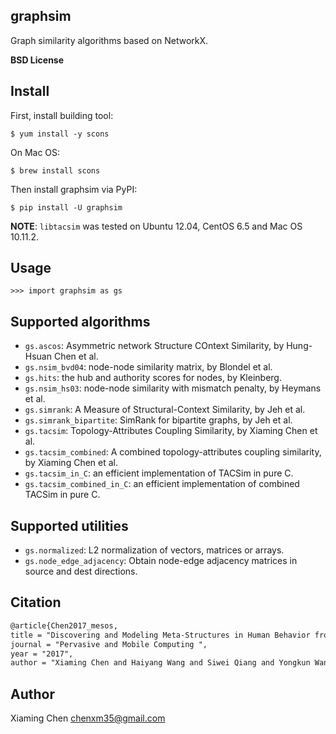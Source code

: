 graphsim
--------

Graph similarity algorithms based on NetworkX.

**BSD License**


Install
-------

First, install building tool:

    $ yum install -y scons

On Mac OS:

    $ brew install scons

Then install graphsim via PyPI:

    $ pip install -U graphsim


**NOTE**: `libtacsim` was tested on Ubuntu 12.04, CentOS 6.5 and Mac OS 10.11.2.


Usage
-----

    >>> import graphsim as gs


Supported algorithms
--------------------

* `gs.ascos`: Asymmetric network Structure COntext Similarity, by Hung-Hsuan Chen et al.
* `gs.nsim_bvd04`: node-node similarity matrix, by Blondel et al.
* `gs.hits`: the hub and authority scores for nodes, by Kleinberg.
* `gs.nsim_hs03`: node-node similarity with mismatch penalty, by Heymans et al.
* `gs.simrank`: A Measure of Structural-Context Similarity, by Jeh et al.
* `gs.simrank_bipartite`: SimRank for bipartite graphs, by Jeh et al.
* `gs.tacsim`: Topology-Attributes Coupling Similarity, by Xiaming Chen et al.
* `gs.tacsim_combined`: A combined topology-attributes coupling similarity, by Xiaming Chen et al.
* `gs.tacsim_in_C`: an efficient implementation of TACSim in pure C.
* `gs.tacsim_combined_in_C`: an efficient implementation of combined TACSim in pure C.


Supported utilities
-------------------

* `gs.normalized`: L2 normalization of vectors, matrices or arrays.
* `gs.node_edge_adjacency`: Obtain node-edge adjacency matrices in source and dest directions.

Citation
----------

```latex
@article{Chen2017_mesos,
title = "Discovering and Modeling Meta-Structures in Human Behavior from City-Scale Cellular Data",
journal = "Pervasive and Mobile Computing ",
year = "2017",
author = "Xiaming Chen and Haiyang Wang and Siwei Qiang and Yongkun Wang and Yaohui Jin",
```

Author
------

Xiaming Chen <chenxm35@gmail.com>
